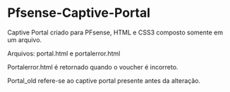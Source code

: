 # Pfsense-Captive-Portal

Captive Portal criado para PFsense, HTML e CSS3 composto somente em um arquivo.

Arquivos: portal.html e portalerror.html

Portalerror.html é retornado quando o voucher é incorreto.

Portal_old refere-se ao captive portal presente antes da alteração.
